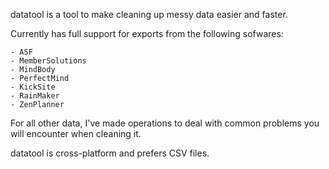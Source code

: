 datatool is a tool to make cleaning up messy data easier and faster.

Currently has full support for exports from the following sofwares:

	- ASF
	- MemberSolutions
	- MindBody
	- PerfectMind
	- KickSite
	- RainMaker
	- ZenPlanner

For all other data, I've made operations to deal with common problems you will encounter when cleaning it. 

datatool is cross-platform and prefers CSV files.